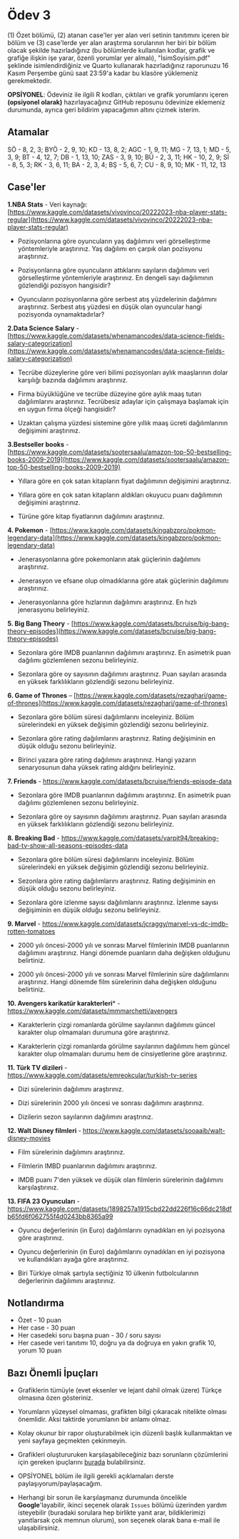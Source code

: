 # Ödev 3

(1) Özet bölümü, (2) atanan case'ler yer alan veri setinin tanıtımını içeren bir bölüm ve (3) case'lerde yer alan araştırma sorularının her biri bir bölüm olacak şekilde hazırladığınız (bu bölümlerde kullanılan kodlar, grafik ve grafiğe ilişkin işe yarar, özenli yorumlar yer almalı), "İsimSoyisim.pdf" şeklinde isimlendirdiğiniz ve Quarto kullanarak hazırladığınız raporunuzu 16 Kasım Perşembe günü saat 23:59'a kadar bu klasöre yüklemeniz gerekmektedir.

**OPSİYONEL**: Ödeviniz ile ilgili R kodları, çıktıları ve grafik yorumlarını içeren **(opsiyonel olarak)** hazırlayacağınız GitHub reposunu ödevinize eklemeniz durumunda, ayrıca geri bildirim yapacağımın altını çizmek isterim. 

## Atamalar

SÖ - 8, 2, 3; BYÖ - 2, 9, 10; KD - 13, 8, 2; AGC - 1, 9, 11; MG - 7, 13, 1; MD - 5, 3, 9; BT - 4, 12, 7; DB - 1, 13, 10; ZAS - 3, 9, 10; BÜ - 2, 3, 11; HK - 10, 2, 9; Sİ - 8, 5, 3; RK - 3, 6, 11; BA - 2, 3, 4; BŞ - 5, 6, 7; CU - 8, 9, 10; MK - 11, 12, 13


## Case'ler

**1.NBA Stats** - Veri kaynağı: [https://www.kaggle.com/datasets/vivovinco/20222023-nba-player-stats-regular](https://www.kaggle.com/datasets/vivovinco/20222023-nba-player-stats-regular)

* Pozisyonlarına göre oyuncuların yaş dağılımını veri görselleştirme yöntemleriyle araştırınız.  Yaş dağılımı en çarpık olan pozisyonu araştırınız.

* Pozisyonlarına göre oyuncuların attıklarını sayıların dağılımını veri görselleştirme yöntemleriyle araştırınız. En dengeli sayı dağılımının gözlendiği pozisyon hangisidir? 

* Oyuncuların pozisyonlarına göre serbest atış yüzdelerinin dağılımını araştırınız. Serbest atış yüzdesi en düşük olan oyuncular hangi pozisyonda oynamaktadırlar?

 
 
**2.Data Science Salary** - [https://www.kaggle.com/datasets/whenamancodes/data-science-fields-salary-categorization](https://www.kaggle.com/datasets/whenamancodes/data-science-fields-salary-categorization)

* Tecrübe düzeylerine göre veri bilimi pozisyonları aylık maaşlarının dolar karşılığı bazında dağılımını araştırınız.

* Firma büyüklüğüne ve tecrübe düzeyine göre aylık maaş tutarı dağılımlarını araştırınız. Tecrübesiz adaylar için çalışmaya başlamak için en uygun firma ölçeği hangisidir?

* Uzaktan çalışma yüzdesi sistemine göre yıllık maaş ücreti dağılımlarının değişimini araştırınız.


**3.Bestseller books** - [https://www.kaggle.com/datasets/sootersaalu/amazon-top-50-bestselling-books-2009-2019](https://www.kaggle.com/datasets/sootersaalu/amazon-top-50-bestselling-books-2009-2019)

* Yıllara göre en çok satan kitapların fiyat dağılımının değişimini araştırınız.

* Yıllara göre en çok satan kitapların aldıkları okuyucu puanı dağılımının değişimini araştırınız.

* Türüne göre kitap fiyatlarının dağılımını araştırınız. 


**4. Pokemon** - [https://www.kaggle.com/datasets/kingabzpro/pokmon-legendary-data](https://www.kaggle.com/datasets/kingabzpro/pokmon-legendary-data)

* Jenerasyonlarına göre pokemonların atak güçlerinin dağılımını araştırınız.

* Jenerasyon ve efsane olup olmadıklarına göre atak güçlerinin dağılımını araştırınız.

* Jenerasyonlarına göre hızlarının dağılımını araştırınız. En hızlı jenerasyonu belirleyiniz.


**5. Big Bang Theory** - [https://www.kaggle.com/datasets/bcruise/big-bang-theory-episodes](https://www.kaggle.com/datasets/bcruise/big-bang-theory-episodes)

* Sezonlara göre IMDB puanlarının dağılımını araştırınız. En asimetrik puan dağılımı gözlemlenen sezonu belirleyiniz.

* Sezonlara göre oy sayısının dağılımını araştırınız. Puan sayıları arasında en yüksek farklılıkların gözlendiği sezonu belirleyiniz.


**6. Game of Thrones** – [https://www.kaggle.com/datasets/rezaghari/game-of-thrones](https://www.kaggle.com/datasets/rezaghari/game-of-thrones)

* Sezonlara göre bölüm süresi dağılımlarını inceleyiniz. Bölüm sürelerindeki en yüksek değişimin gözlendiği sezonu belirleyiniz.

* Sezonlara göre rating dağılımlarını araştırınız. Rating değişiminin en düşük olduğu sezonu belirleyiniz.

* Birinci yazara göre rating dağılımını araştırınız. Hangi yazarın senaryosunun daha yüksek rating aldığını belirleyiniz.


**7. Friends** - https://www.kaggle.com/datasets/bcruise/friends-episode-data

* Sezonlara göre IMDB puanlarının dağılımını araştırınız. En asimetrik puan dağılımı gözlemlenen sezonu belirleyiniz.
 
* Sezonlara göre oy sayısının dağılımını araştırınız. Puan sayıları arasında en yüksek farklılıkların gözlendiği sezonu belirleyiniz.


**8. Breaking Bad** - https://www.kaggle.com/datasets/varpit94/breaking-bad-tv-show-all-seasons-episodes-data

* Sezonlara göre bölüm süresi dağılımlarını inceleyiniz. Bölüm sürelerindeki en yüksek değişimin gözlendiği sezonu belirleyiniz.

* Sezonlara göre rating dağılımlarını araştırınız. Rating değişiminin en düşük olduğu sezonu belirleyiniz.

* Sezonlara göre izlenme sayısı dağılımlarını araştırınız. İzlenme sayısı değişiminin en düşük olduğu sezonu belirleyiniz.


**9. Marvel** - https://www.kaggle.com/datasets/jcraggy/marvel-vs-dc-imdb-rotten-tomatoes

* 2000 yılı öncesi-2000 yılı ve sonrası Marvel filmlerinin IMDB puanlarının dağılımını araştırınız. Hangi dönemde puanların daha değişken olduğunu belirtiniz.

* 2000 yılı öncesi-2000 yılı ve sonrası Marvel filmlerinin süre dağılımlarını araştırınız. Hangi dönemde film sürelerinin daha değişken olduğunu belirtiniz.


**10. Avengers karikatür karakterleri*** - https://www.kaggle.com/datasets/mmmarchetti/avengers

* Karakterlerin çizgi romanlarda görülme sayılarının dağılımını güncel karakter olup olmamaları durumuna göre araştırınız.

* Karakterlerin çizgi romanlarda görülme sayılarının dağılımını hem güncel karakter olup olmamaları durumu hem de cinsiyetlerine göre araştırınız.


**11. Türk TV dizileri** - https://www.kaggle.com/datasets/emreokcular/turkish-tv-series

* Dizi sürelerinin dağılımını araştırınız.

* Dizi sürelerinin 2000 yılı öncesi ve sonrası dağılımını araştırınız.

* Dizilerin sezon sayılarının dağılımını araştrınız.


**12. Walt Disney filmleri** - https://www.kaggle.com/datasets/sooaaib/walt-disney-movies

* Film sürelerinin dağılımını araştırınız.

* Filmlerin IMBD puanlarının dağılımını araştırınız.

* IMDB puanı 7'den yüksek ve düşük olan filmlerin sürelerinin dağılımını karşılaştırınız.


**13. FIFA 23 Oyuncuları** - https://www.kaggle.com/datasets/1898257a1915cbd22dd226f16c66dc218dfb65fd6f062755f4d0243bb8365a99

* Oyuncu değerlerinin (in Euro) dağılımlarını oynadıkları en iyi pozisyona göre araştırınız.

* Oyuncu değerlerinin (in Euro) dağılımlarını oynadıkları en iyi pozisyona ve kullandıkları ayağa göre araştırınız.

* Biri Türkiye olmak şartıyla seçtiğiniz 10 ülkenin futbolcularının değerlerinin dağılımını araştırınız.


## Notlandırma

* Özet - 10 puan
* Her case - 30 puan
* Her casedeki soru başına puan - 30 / soru sayısı
* Her casede veri tanıtımı 10, doğru ya da doğruya en yakın grafik 10, yorum 10 puan


## Bazı Önemli İpuçları

* Grafiklerin tümüyle (evet eksenler ve lejant dahil olmak üzere) Türkçe olmasına özen gösteriniz. 

* Yorumların yüzeysel olmaması, grafikten bilgi çıkaracak nitelikte olması önemlidir. Aksi taktirde yorumlanın bir anlamı olmaz.

* Kolay okunur bir rapor oluşturabilmek için düzenli başlık kullanmaktan ve yeni sayfaya geçmekten çekinmeyin.

* Grafikleri oluştururuken karşılaşabileceğiniz bazı sorunların çözümlerini için gereken ipuçlarını [burada](https://github.com/mcavs/ESTUStat_2022Guz_VeriGorsellestirme/issues/9) bulabilirsiniz.

* OPSİYONEL bölüm ile ilgili gerekli açıklamaları derste paylaşıyorum/paylaşacağım.

* Herhangi bir sorun ile karşılaşmanız durumunda öncelikle **Google**'layabilir, ikinci seçenek olarak `Issues` bölümü üzerinden yardım isteyebilir (buradaki sorulara hep birlikte yanıt arar, bildiklerimizi yanıtlarsak çok memnun olurum), son seçenek olarak bana e-mail ile ulaşabilirsiniz.



